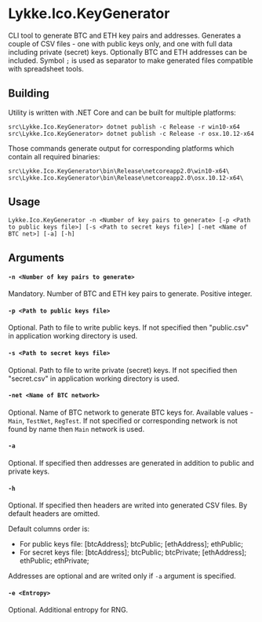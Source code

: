 # Lykke.Ico.KeyGenerator
CLI tool to generate BTC and ETH key pairs and addresses. Generates a couple of CSV files - one with public keys only, and one with full data including private (secret) keys. Optionally BTC and ETH addresses can be included. Symbol `;` is used as separator to make generated files compatible with spreadsheet tools.

## Building
Utility is written with .NET Core and can be built for multiple platforms:

    src\Lykke.Ico.KeyGenerator> dotnet publish -c Release -r win10-x64
    src\Lykke.Ico.KeyGenerator> dotnet publish -c Release -r osx.10.12-x64

Those commands generate output for corresponding platforms which contain all required binaries:

    src\Lykke.Ico.KeyGenerator\bin\Release\netcoreapp2.0\win10-x64\
    src\Lykke.Ico.KeyGenerator\bin\Release\netcoreapp2.0\osx.10.12-x64\

## Usage
    Lykke.Ico.KeyGenerator -n <Number of key pairs to generate> [-p <Path to public keys file>] [-s <Path to secret keys file>] [-net <Name of BTC net>] [-a] [-h]

## Arguments

#### `-n <Number of key pairs to generate>` 
Mandatory. Number of BTC and ETH key pairs to generate. Positive integer.

#### `-p <Path to public keys file>`
Optional. Path to file to write public keys. If not specified then "public.csv" in application working directory is used.

#### `-s <Path to secret keys file>`
Optional. Path to file to write private (secret) keys. If not specified then "secret.csv" in application working directory is used.

#### `-net <Name of BTC network>`
Optional. Name of BTC network to generate BTC keys for. Available values - `Main`, `TestNet`, `RegTest`. 
If not specified or corresponding network is not found by name then `Main` network is used.

#### `-a`
Optional. If specified then addresses are generated in addition to public and private keys.

#### `-h`
Optional. If specified then headers are writed into generated CSV files. By default headers are omitted.

Default columns order is: 
- For public keys file: [btcAddress]; btcPublic; [ethAddress]; ethPublic;
- For secret keys file: [btcAddress]; btcPublic; btcPrivate; [ethAddress]; ethPublic; ethPrivate;

Addresses are optional and are writed only if `-a` argument is specified.

#### `-e <Entropy>`
Optional. Additional entropy for RNG.